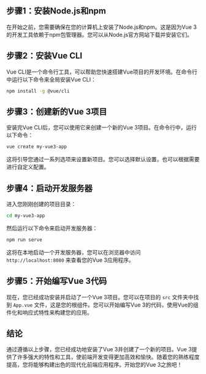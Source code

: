
## 步骤1：安装Node.js和npm

在开始之前，您需要确保在您的计算机上安装了Node.js和npm。这是因为Vue 3的开发工具依赖于npm包管理器。您可以从Node.js官方网站下载并安装它们。

## 步骤2：安装Vue CLI

Vue CLI是一个命令行工具，可以帮助您快速搭建Vue项目的开发环境。在命令行中运行以下命令来全局安装Vue CLI：

```bash
npm install -g @vue/cli
```

## 步骤3：创建新的Vue 3项目

安装完Vue CLI后，您可以使用它来创建一个新的Vue 3项目。在命令行中，运行以下命令：

```bash
vue create my-vue3-app
```

这将引导您通过一系列选项来设置新项目。您可以选择默认设置，也可以根据需要进行自定义配置。

## 步骤4：启动开发服务器

进入您刚刚创建的项目目录：

```bash
cd my-vue3-app
```

然后运行以下命令来启动开发服务器：

```bash
npm run serve
```

这将在本地启动一个开发服务器，您可以在浏览器中访问 `http://localhost:8080` 来查看您的Vue 3应用程序。

## 步骤5：开始编写Vue 3代码

现在，您已经成功安装并启动了一个Vue 3项目。您可以在项目的 `src` 文件夹中找到 `App.vue` 文件，这是您的根组件。您可以开始编写Vue 3的代码，使用Vue的组件化和响应式特性来构建您的应用。

## 结论

通过遵循以上步骤，您已经成功地安装了Vue 3并创建了一个新的项目。Vue 3提供了许多强大的特性和工具，使前端开发变得更加高效和愉快。随着您的熟练程度提高，您将能够构建出色的现代化前端应用程序。开始您的Vue 3之旅吧！